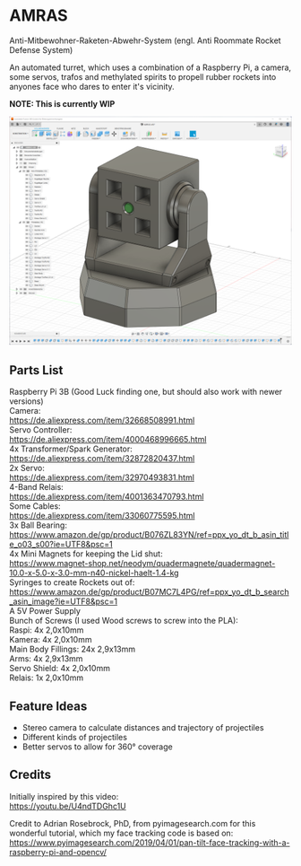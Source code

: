 # AMRAS
Anti-Mitbewohner-Raketen-Abwehr-System (engl. Anti Roommate Rocket Defense System)

An automated turret, which uses a combination of a Raspberry Pi, a camera, some servos, trafos and methylated spirits
to propell rubber rockets into anyones face who dares to enter it's vicinity.

**NOTE: This is currently WIP**

![Screencap from the 3D Model in Fusion](./3D%20models/Fusion.png)

## Parts List

Raspberry Pi 3B (Good Luck finding one, but should also work with newer versions)  
Camera:  
https://de.aliexpress.com/item/32668508991.html  
Servo Controller:  
https://de.aliexpress.com/item/4000468996665.html  
4x Transformer/Spark Generator:  
https://de.aliexpress.com/item/32872820437.html  
2x Servo:  
https://de.aliexpress.com/item/32970493831.html  
4-Band Relais:  
https://de.aliexpress.com/item/4001363470793.html  
Some Cables:  
https://de.aliexpress.com/item/33060775595.html  
3x Ball Bearing:  
https://www.amazon.de/gp/product/B076ZL83YN/ref=ppx_yo_dt_b_asin_title_o03_s00?ie=UTF8&psc=1  
4x Mini Magnets for keeping the Lid shut:  
https://www.magnet-shop.net/neodym/quadermagnete/quadermagnet-10.0-x-5.0-x-3.0-mm-n40-nickel-haelt-1.4-kg  
Syringes to create Rockets out of:  
https://www.amazon.de/gp/product/B07MC7L4PG/ref=ppx_yo_dt_b_search_asin_image?ie=UTF8&psc=1  
A 5V Power Supply  
Bunch of Screws (I used Wood screws to screw into the PLA):  
Raspi: 4x 2,0x10mm  
Kamera: 4x 2,0x10mm  
Main Body Fillings: 24x 2,9x13mm  
Arms: 4x 2,9x13mm  
Servo Shield: 4x 2,0x10mm  
Relais: 1x 2,0x10mm  

## Feature Ideas

 - Stereo camera to calculate distances and trajectory of projectiles
 - Different kinds of projectiles
 - Better servos to allow for 360° coverage

## Credits

Initially inspired by this video:  
https://youtu.be/U4ndTDGhc1U

Credit to Adrian Rosebrock, PhD, from pyimagesearch.com for this wonderful tutorial, which my face tracking code is based on:  
https://www.pyimagesearch.com/2019/04/01/pan-tilt-face-tracking-with-a-raspberry-pi-and-opencv/
